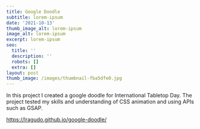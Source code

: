 ```yaml
---
title: Google Doodle
subtitle: lorem-ipsum
date: '2021-10-13'
thumb_image_alt: lorem-ipsum
image_alt: lorem-ipsum
excerpt: lorem-ipsum
seo:
  title: ''
  description: ''
  robots: []
  extra: []
layout: post
thumb_image: /images/thumbnail-fba5dfe0.jpg
---
```

In this project I created a google doodle for International Tabletop Day. The project tested my skills and understanding of CSS animation and using APIs such as GSAP.

https://lragudo.github.io/google-doodle/

